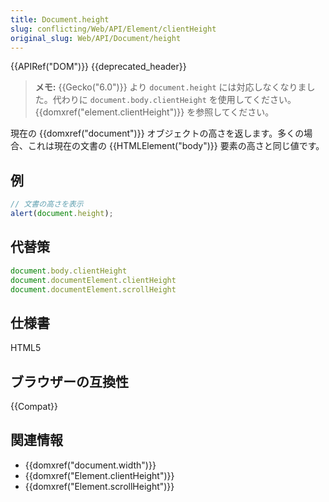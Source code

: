 ```yaml
---
title: Document.height
slug: conflicting/Web/API/Element/clientHeight
original_slug: Web/API/Document/height
---
```

{{APIRef("DOM")}} {{deprecated_header}}

> **メモ:** {{Gecko("6.0")}} より `document.height` には対応しなくなりました。代わりに `document.body.clientHeight` を使用してください。 {{domxref("element.clientHeight")}} を参照してください。

現在の {{domxref("document")}} オブジェクトの高さを返します。多くの場合、これは現在の文書の {{HTMLElement("body")}} 要素の高さと同じ値です。

## 例

```js
// 文書の高さを表示
alert(document.height);
```

## 代替策

```js
document.body.clientHeight
document.documentElement.clientHeight
document.documentElement.scrollHeight
```

## 仕様書

HTML5

## ブラウザーの互換性

{{Compat}}

## 関連情報

- {{domxref("document.width")}}
- {{domxref("Element.clientHeight")}}
- {{domxref("Element.scrollHeight")}}
